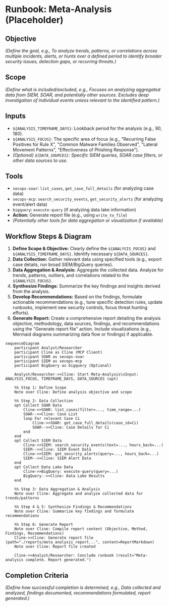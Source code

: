 # Runbook: Meta-Analysis (Placeholder)

## Objective

*(Define the goal, e.g., To analyze trends, patterns, or correlations across multiple incidents, alerts, or hunts over a defined period to identify broader security issues, detection gaps, or recurring threats.)*

## Scope

*(Define what is included/excluded, e.g., Focuses on analyzing aggregated data from SIEM, SOAR, and potentially other sources. Excludes deep investigation of individual events unless relevant to the identified pattern.)*

## Inputs

*   `${ANALYSIS_TIMEFRAME_DAYS}`: Lookback period for the analysis (e.g., 90, 180).
*   `${ANALYSIS_FOCUS}`: The specific area of focus (e.g., "Recurring False Positives for Rule X", "Common Malware Families Observed", "Lateral Movement Patterns", "Effectiveness of Phishing Response").
*   *(Optional) `${DATA_SOURCES}`: Specific SIEM queries, SOAR case filters, or other data sources to use.*

## Tools

*   `secops-soar`: `list_cases`, `get_case_full_details` (for analyzing case data)
*   `secops-mcp`: `search_security_events`, `get_security_alerts` (for analyzing event/alert data)
*   `bigquery`: `execute-query` (if analyzing data lake information)
*   **Action:** Generate report file (e.g., using `write_to_file`)
*   *(Potentially other tools for data aggregation or visualization if available)*

## Workflow Steps & Diagram

1.  **Define Scope & Objective:** Clearly define the `${ANALYSIS_FOCUS}` and `${ANALYSIS_TIMEFRAME_DAYS}`. Identify necessary `${DATA_SOURCES}`.
2.  **Data Collection:** Gather relevant data using specified tools (e.g., export case details, run broad SIEM/BigQuery queries).
3.  **Data Aggregation & Analysis:** Aggregate the collected data. Analyze for trends, patterns, outliers, and correlations related to the `${ANALYSIS_FOCUS}`.
4.  **Synthesize Findings:** Summarize the key findings and insights derived from the analysis.
5.  **Develop Recommendations:** Based on the findings, formulate actionable recommendations (e.g., tune specific detection rules, update runbooks, implement new security controls, focus threat hunting efforts).
6.  **Generate Report:** Create a comprehensive report detailing the analysis objective, methodology, data sources, findings, and recommendations using the "Generate report file" action. Include visualizations (e.g., Mermaid diagrams summarizing data flow or findings) if applicable.

```{mermaid}
sequenceDiagram
    participant Analyst/Researcher
    participant Cline as Cline (MCP Client)
    participant SOAR as secops-soar
    participant SIEM as secops-mcp
    participant BigQuery as bigquery (Optional)

    Analyst/Researcher->>Cline: Start Meta-Analysis\nInput: ANALYSIS_FOCUS, TIMEFRAME_DAYS, DATA_SOURCES (opt)

    %% Step 1: Define Scope
    Note over Cline: Define analysis objective and scope

    %% Step 2: Data Collection
    opt Collect SOAR Data
        Cline->>SOAR: list_cases(filter=..., time_range=...)
        SOAR-->>Cline: Case List
        loop For relevant Case Ci
            Cline->>SOAR: get_case_full_details(case_id=Ci)
            SOAR-->>Cline: Case Details for Ci
        end
    end
    opt Collect SIEM Data
        Cline->>SIEM: search_security_events(text=..., hours_back=...)
        SIEM-->>Cline: SIEM Event Data
        Cline->>SIEM: get_security_alerts(query=..., hours_back=...)
        SIEM-->>Cline: SIEM Alert Data
    end
    opt Collect Data Lake Data
        Cline->>BigQuery: execute-query(query=...)
        BigQuery-->>Cline: Data Lake Results
    end

    %% Step 3: Data Aggregation & Analysis
    Note over Cline: Aggregate and analyze collected data for trends/patterns

    %% Step 4 & 5: Synthesize Findings & Recommendations
    Note over Cline: Summarize key findings and formulate recommendations

    %% Step 6: Generate Report
    Note over Cline: Compile report content (Objective, Method, Findings, Recommendations)
    Cline->>Cline: Generate report file (path="./reports/meta_analysis_report...", content=ReportMarkdown)
    Note over Cline: Report file created

    Cline->>Analyst/Researcher: Conclude runbook (result="Meta-analysis complete. Report generated.")

```

## Completion Criteria

*(Define how successful completion is determined, e.g., Data collected and analyzed, findings documented, recommendations formulated, report generated.)*
